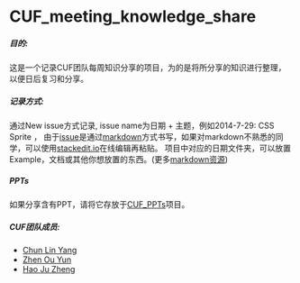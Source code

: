 CUF_meeting_knowledge_share
===========================

##### 目的:
这是一个记录CUF团队每周知识分享的项目，为的是将所分享的知识进行整理，以便日后复习和分享。


##### 记录方式:
通过New issue方式记录, issue name为日期 + 主题，例如2014-7-29: CSS Sprite ，
由于[issue][6]是通过[markdown][0]方式书写，如果对markdown不熟悉的同学，可以使用[stackedit.io][1]在线编辑再粘贴。
项目中对应的日期文件夹，可以放置Example，文档或其他你想放置的东西。(更多[markdown资源][5])

##### PPTs
如果分享含有PPT，请将它存放于[CUF_PPTs](https://github.com/hjzheng/CUF_PPTs)项目。

##### CUF团队成员:
- [Chun Lin Yang][4]
- [Zhen Ou Yun][2]
- [Hao Ju Zheng][3]

[0]:https://github.com/younghz/Markdown
[1]:https://stackedit.io/
[2]:https://github.com/zoyun
[3]:https://github.com/hjzheng
[4]:https://github.com/clyang82
[5]:http://jianshu.io/collection/BDu5F8
[6]:https://github.com/hjzheng/CUF_meeting_knowledge_share/issues